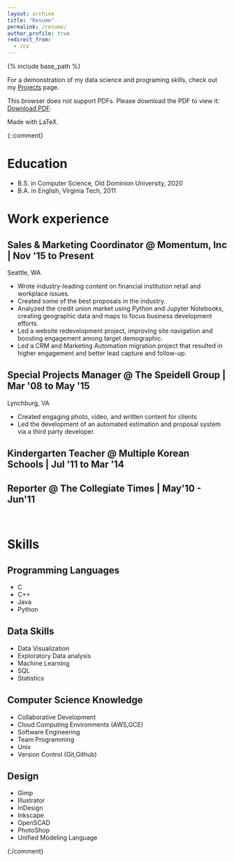 ```yaml
---
layout: archive
title: "Resume"
permalink: /resume/
author_profile: true
redirect_from:
  - /cv
---
```


{% include base_path %}

For a demonstration of my data science and programing skills, check out my [Projects](/projects/) page.

<object data="/images/resume/Jay_Speidell.pdf#pagemode=none" type="application/pdf" width="700px" height="910px" >
        <p>
            This browser does not support PDFs. Please download the PDF to view it: <a href="/images/resume/Jay_Speidell.pdf">Download PDF</a>.
        </p>

</object>

Made with LaTeX.  

{::comment}

Education
======
* B.S. in Computer Science, Old Dominion University, 2020
* B.A. in English, Virginia Tech, 2011

Work experience
======
## Sales & Marketing Coordinator @ Momentum, Inc \| Nov '15 to Present
Seattle, WA
* Wrote industry-leading content on financial institution retail and workplace issues.
* Created some of the best proposals in the industry.
* Analyzed the credit union market using Python and Jupyter Notebooks, creating geographic data and maps to focus business development efforts.
* Led a website redevelopment project, improving site navigation and boosting engagement among target demographic.
* Led a CRM and Marketing Automation migration project that resulted in higher engagement and better lead capture and follow-up.

## Special Projects Manager @ The Speidell Group \| Mar '08 to May '15
Lynchburg, VA
* Created engaging photo, video, and written content for clients
* Led the development of an automated estimation and proposal system via a third party developer.

## Kindergarten Teacher @ Multiple Korean Schools \| Jul '11 to Mar '14

## Reporter @ The Collegiate Times \| May'10 - Jun'11

<br />

Skills
======
## Programming Languages
* C
* C++
* Java
* Python

## Data Skills
* Data Visualization
* Exploratory Data analysis
* Machine Learning
* SQL
* Statistics

## Computer Science Knowledge
* Collaborative Development
* Cloud Computing Environments
(AWS,GCE)
* Software Engineering
* Team Programming
* Unix
* Version Control (Git,Github)

## Design
* Gimp
* Illustrator
* InDesign
* Inkscape
* OpenSCAD
* PhotoShop
* Unified Modeling Language

{:/comment}
